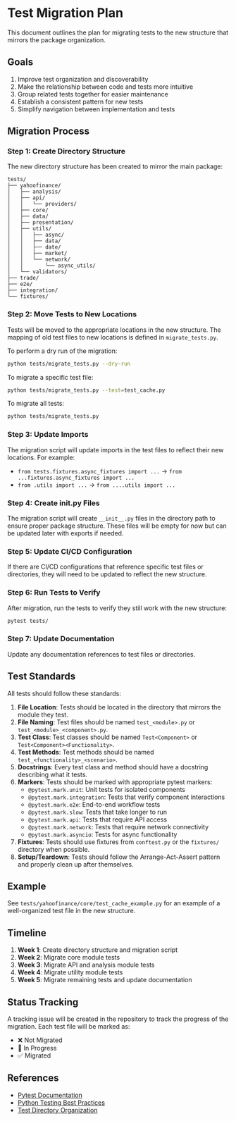 # Test Migration Plan

This document outlines the plan for migrating tests to the new structure that mirrors the package organization.

## Goals

1. Improve test organization and discoverability
2. Make the relationship between code and tests more intuitive
3. Group related tests together for easier maintenance
4. Establish a consistent pattern for new tests
5. Simplify navigation between implementation and tests

## Migration Process

### Step 1: Create Directory Structure

The new directory structure has been created to mirror the main package:

```
tests/
├── yahoofinance/
│   ├── analysis/
│   ├── api/
│   │   └── providers/
│   ├── core/
│   ├── data/
│   ├── presentation/
│   ├── utils/
│   │   ├── async/
│   │   ├── data/
│   │   ├── date/
│   │   ├── market/
│   │   └── network/
│   │       └── async_utils/
│   └── validators/
├── trade/
├── e2e/
├── integration/
└── fixtures/
```

### Step 2: Move Tests to New Locations

Tests will be moved to the appropriate locations in the new structure. The mapping of old test files to new locations is defined in `migrate_tests.py`.

To perform a dry run of the migration:

```bash
python tests/migrate_tests.py --dry-run
```

To migrate a specific test file:

```bash
python tests/migrate_tests.py --test=test_cache.py
```

To migrate all tests:

```bash
python tests/migrate_tests.py
```

### Step 3: Update Imports

The migration script will update imports in the test files to reflect their new locations. For example:

- `from tests.fixtures.async_fixtures import ...` → `from ...fixtures.async_fixtures import ...`
- `from .utils import ...` → `from ....utils import ...`

### Step 4: Create __init__.py Files

The migration script will create `__init__.py` files in the directory path to ensure proper package structure. These files will be empty for now but can be updated later with exports if needed.

### Step 5: Update CI/CD Configuration

If there are CI/CD configurations that reference specific test files or directories, they will need to be updated to reflect the new structure.

### Step 6: Run Tests to Verify

After migration, run the tests to verify they still work with the new structure:

```bash
pytest tests/
```

### Step 7: Update Documentation

Update any documentation references to test files or directories.

## Test Standards

All tests should follow these standards:

1. **File Location**: Tests should be located in the directory that mirrors the module they test.
2. **File Naming**: Test files should be named `test_<module>.py` or `test_<module>_<component>.py`.
3. **Test Class**: Test classes should be named `Test<Component>` or `Test<Component><Functionality>`.
4. **Test Methods**: Test methods should be named `test_<functionality>_<scenario>`.
5. **Docstrings**: Every test class and method should have a docstring describing what it tests.
6. **Markers**: Tests should be marked with appropriate pytest markers:
   - `@pytest.mark.unit`: Unit tests for isolated components
   - `@pytest.mark.integration`: Tests that verify component interactions
   - `@pytest.mark.e2e`: End-to-end workflow tests
   - `@pytest.mark.slow`: Tests that take longer to run
   - `@pytest.mark.api`: Tests that require API access
   - `@pytest.mark.network`: Tests that require network connectivity
   - `@pytest.mark.asyncio`: Tests for async functionality
7. **Fixtures**: Tests should use fixtures from `conftest.py` or the `fixtures/` directory when possible.
8. **Setup/Teardown**: Tests should follow the Arrange-Act-Assert pattern and properly clean up after themselves.

## Example

See `tests/yahoofinance/core/test_cache_example.py` for an example of a well-organized test file in the new structure.

## Timeline

1. **Week 1**: Create directory structure and migration script
2. **Week 2**: Migrate core module tests
3. **Week 3**: Migrate API and analysis module tests
4. **Week 4**: Migrate utility module tests
5. **Week 5**: Migrate remaining tests and update documentation

## Status Tracking

A tracking issue will be created in the repository to track the progress of the migration. Each test file will be marked as:

- ❌ Not Migrated
- 🔄 In Progress
- ✅ Migrated

## References

- [Pytest Documentation](https://docs.pytest.org/)
- [Python Testing Best Practices](https://docs.python-guide.org/writing/tests/)
- [Test Directory Organization](https://docs.pytest.org/en/stable/explanation/goodpractices.html#test-directory-structure)